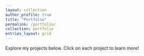 ```yaml
---
layout: collection
author_profile: true
title: "Portfolio"
permalink: /portfolio/
collection: portfolio
entries_layout: grid
---
```


Explore my projects below. Click on each project to learn more!
